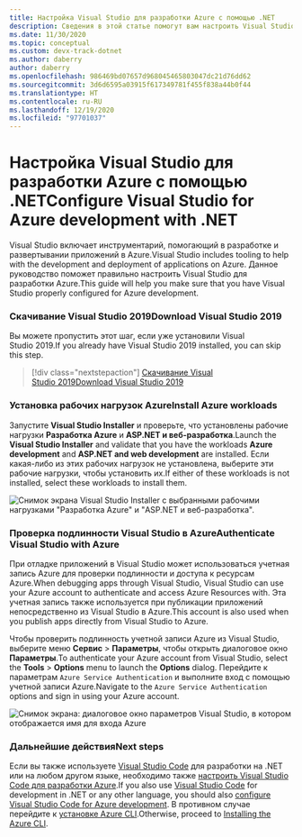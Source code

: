 ```yaml
---
title: Настройка Visual Studio для разработки Azure с помощью .NET
description: Сведения в этой статье помогут вам настроить Visual Studio для разработки Azure, включая получение правильных рабочих нагрузок и подключение Visual Studio к учетной записи Azure
ms.date: 11/30/2020
ms.topic: conceptual
ms.custom: devx-track-dotnet
ms.author: daberry
author: daberry
ms.openlocfilehash: 986469bd07657d968045465803047dc21d76dd62
ms.sourcegitcommit: 3d6d6595a03915f617349781f455f838a44b0f44
ms.translationtype: HT
ms.contentlocale: ru-RU
ms.lasthandoff: 12/19/2020
ms.locfileid: "97701037"
---
```

# <a name="configure-visual-studio-for-azure-development-with-net"></a><span data-ttu-id="7cdca-103">Настройка Visual Studio для разработки Azure с помощью .NET</span><span class="sxs-lookup"><span data-stu-id="7cdca-103">Configure Visual Studio for Azure development with .NET</span></span>

<span data-ttu-id="7cdca-104">Visual Studio включает инструментарий, помогающий в разработке и развертывании приложений в Azure.</span><span class="sxs-lookup"><span data-stu-id="7cdca-104">Visual Studio includes tooling to help with the development and deployment of applications on Azure.</span></span>  <span data-ttu-id="7cdca-105">Данное руководство поможет правильно настроить Visual Studio для разработки Azure.</span><span class="sxs-lookup"><span data-stu-id="7cdca-105">This guide will help you make sure that you have Visual Studio properly configured for Azure development.</span></span>

### <a name="download-visual-studio-2019"></a><span data-ttu-id="7cdca-106">Скачивание Visual Studio 2019</span><span class="sxs-lookup"><span data-stu-id="7cdca-106">Download Visual Studio 2019</span></span>

<span data-ttu-id="7cdca-107">Вы можете пропустить этот шаг, если уже установили Visual Studio 2019.</span><span class="sxs-lookup"><span data-stu-id="7cdca-107">If you already have Visual Studio 2019 installed, you can skip this step.</span></span>

> [!div class="nextstepaction"]
> [<span data-ttu-id="7cdca-108">Скачивание Visual Studio 2019</span><span class="sxs-lookup"><span data-stu-id="7cdca-108">Download Visual Studio 2019</span></span>](https://www.visualstudio.com/downloads/)

### <a name="install-azure-workloads"></a><span data-ttu-id="7cdca-109">Установка рабочих нагрузок Azure</span><span class="sxs-lookup"><span data-stu-id="7cdca-109">Install Azure workloads</span></span>

<span data-ttu-id="7cdca-110">Запустите **Visual Studio Installer** и проверьте, что установлены рабочие нагрузки **Разработка Azure** и **ASP.NET и веб-разработка**.</span><span class="sxs-lookup"><span data-stu-id="7cdca-110">Launch the **Visual Studio Installer** and validate that you have the workloads **Azure development** and **ASP.NET and web development** are installed.</span></span>  <span data-ttu-id="7cdca-111">Если какая-либо из этих рабочих нагрузок не установлена, выберите эти рабочие нагрузки, чтобы установить их.</span><span class="sxs-lookup"><span data-stu-id="7cdca-111">If either of these workloads is not installed, select these workloads to install them.</span></span>

![Снимок экрана Visual Studio Installer с выбранными рабочими нагрузками "Разработка Azure" и "ASP.NET и веб-разработка".](./media/visual-studio-installer-azure-development.png)

### <a name="authenticate-visual-studio-with-azure"></a><span data-ttu-id="7cdca-113">Проверка подлинности Visual Studio в Azure</span><span class="sxs-lookup"><span data-stu-id="7cdca-113">Authenticate Visual Studio with Azure</span></span>

<span data-ttu-id="7cdca-114">При отладке приложений в Visual Studio может использоваться учетная запись Azure для проверки подлинности и доступа к ресурсам Azure.</span><span class="sxs-lookup"><span data-stu-id="7cdca-114">When debugging apps through Visual Studio, Visual Studio can use your Azure account to authenticate and access Azure Resources with.</span></span>  <span data-ttu-id="7cdca-115">Эта учетная запись также используется при публикации приложений непосредственно из Visual Studio в Azure.</span><span class="sxs-lookup"><span data-stu-id="7cdca-115">This account is also used when you publish apps directly from Visual Studio to Azure.</span></span>

<span data-ttu-id="7cdca-116">Чтобы проверить подлинность учетной записи Azure из Visual Studio, выберите меню **Сервис** > **Параметры**, чтобы открыть диалоговое окно **Параметры**.</span><span class="sxs-lookup"><span data-stu-id="7cdca-116">To authenticate your Azure account from Visual Studio, select the **Tools** > **Options** menu to launch the **Options** dialog.</span></span> <span data-ttu-id="7cdca-117">Перейдите к параметрам `Azure Service Authentication` и выполните вход с помощью учетной записи Azure.</span><span class="sxs-lookup"><span data-stu-id="7cdca-117">Navigate to the `Azure Service Authentication` options and sign in using your Azure account.</span></span>

![Снимок экрана: диалоговое окно параметров Visual Studio, в котором отображается имя для входа Azure](./media/visual-studio-azure-login-dialog.png)

### <a name="next-steps"></a><span data-ttu-id="7cdca-119">Дальнейшие действия</span><span class="sxs-lookup"><span data-stu-id="7cdca-119">Next steps</span></span>

<span data-ttu-id="7cdca-120">Если вы также используете [Visual Studio Code](https://code.visualstudio.com/) для разработки на .NET или на любом другом языке, необходимо также [настроить Visual Studio Code для разработки Azure](./configure-vs-code.md).</span><span class="sxs-lookup"><span data-stu-id="7cdca-120">If you also use [Visual Studio Code](https://code.visualstudio.com/) for development in .NET or any other language, you should also [configure Visual Studio Code for Azure development](./configure-vs-code.md).</span></span> <span data-ttu-id="7cdca-121">В противном случае перейдите к [установке Azure CLI](./install-azure-cli.md).</span><span class="sxs-lookup"><span data-stu-id="7cdca-121">Otherwise, proceed to [Installing the Azure CLI](./install-azure-cli.md).</span></span>
